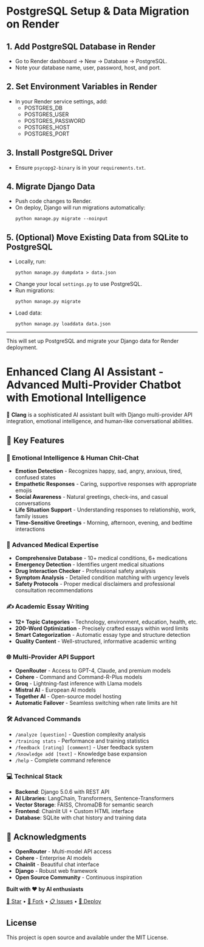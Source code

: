 # PostgreSQL Setup & Data Migration on Render

## 1. Add PostgreSQL Database in Render
- Go to Render dashboard → New → Database → PostgreSQL.
- Note your database name, user, password, host, and port.

## 2. Set Environment Variables in Render
- In your Render service settings, add:
	- POSTGRES_DB
	- POSTGRES_USER
	- POSTGRES_PASSWORD
	- POSTGRES_HOST
	- POSTGRES_PORT

## 3. Install PostgreSQL Driver
- Ensure `psycopg2-binary` is in your `requirements.txt`.

## 4. Migrate Django Data
- Push code changes to Render.
- On deploy, Django will run migrations automatically:
	```
	python manage.py migrate --noinput
	```

## 5. (Optional) Move Existing Data from SQLite to PostgreSQL
- Locally, run:
	```
	python manage.py dumpdata > data.json
	```
- Change your local `settings.py` to use PostgreSQL.
- Run migrations:
	```
	python manage.py migrate
	```
- Load data:
	```
	python manage.py loaddata data.json
	```

---
This will set up PostgreSQL and migrate your Django data for Render deployment.
# Enhanced Clang AI Assistant - Advanced Multi-Provider Chatbot with Emotional Intelligence

🤖 **Clang** is a sophisticated AI assistant built with Django multi-provider API integration, emotional intelligence, and human-like conversational abilities.

## 🚀 Key Features

### 🧠 **Emotional Intelligence & Human Chit-Chat**
- **Emotion Detection** - Recognizes happy, sad, angry, anxious, tired, confused states
- **Empathetic Responses** - Caring, supportive responses with appropriate emojis
- **Social Awareness** - Natural greetings, check-ins, and casual conversations
- **Life Situation Support** - Understanding responses to relationship, work, family issues
- **Time-Sensitive Greetings** - Morning, afternoon, evening, and bedtime interactions

### 🏥 **Advanced Medical Expertise**
- **Comprehensive Database** - 10+ medical conditions, 6+ medications
- **Emergency Detection** - Identifies urgent medical situations
- **Drug Interaction Checker** - Professional safety analysis
- **Symptom Analysis** - Detailed condition matching with urgency levels
- **Safety Protocols** - Proper medical disclaimers and professional consultation recommendations

### ✍️ **Academic Essay Writing**
- **12+ Topic Categories** - Technology, environment, education, health, etc.
- **200-Word Optimization** - Precisely crafted essays within word limits
- **Smart Categorization** - Automatic essay type and structure detection
- **Quality Content** - Well-structured, informative academic writing

### 🌐 **Multi-Provider API Support**
- **OpenRouter** - Access to GPT-4, Claude, and premium models
- **Cohere** - Command and Command-R-Plus models
- **Groq** - Lightning-fast inference with Llama models
- **Mistral AI** - European AI models
- **Together AI** - Open-source model hosting
- **Automatic Failover** - Seamless switching when rate limits are hit

### 🛠️ **Advanced Commands**
- `/analyze [question]` - Question complexity analysis
- `/training stats` - Performance and training statistics  
- `/feedback [rating] [comment]` - User feedback system
- `/knowledge add [text]` - Knowledge base expansion
- `/help` - Complete command reference

### 💻 **Technical Stack**
- **Backend**: Django 5.0.6 with REST API
- **AI Libraries**: LangChain, Transformers, Sentence-Transformers
- **Vector Storage**: FAISS, ChromaDB for semantic search
- **Frontend**: Chainlit UI + Custom HTML interface
- **Database**: SQLite with chat history and training data



## 🙏 Acknowledgments

- **OpenRouter** - Multi-model API access
- **Cohere** - Enterprise AI models
- **Chainlit** - Beautiful chat interface
- **Django** - Robust web framework
- **Open Source Community** - Continuous inspiration


**Built with ❤️ by AI enthusiasts**

[🌟 Star](https://github.com/YOUR_USERNAME/clang-chatbot-ai) • [🍴 Fork](https://github.com/YOUR_USERNAME/clang-chatbot-ai/fork) • [📋 Issues](https://github.com/YOUR_USERNAME/clang-chatbot-ai/issues) • [🚀 Deploy](GITHUB_SETUP.md)

## License

This project is open source and available under the MIT License.
